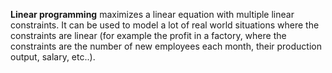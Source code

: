 **Linear programming** maximizes a linear equation with multiple linear constraints. It can be used to model a lot of real world situations where the constraints are linear (for example the profit in a factory, where the constraints are the number of new employees each month, their production output, salary, etc..).
